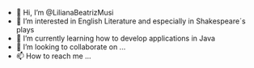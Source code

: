 - 👋 Hi, I’m @LilianaBeatrizMusi
- 👀 I’m interested in English Literature and especially in Shakespeare´s plays
- 🌱 I’m currently learning how to develop applications in Java
- 💞️ I’m looking to collaborate on ...
- 📫 How to reach me ...

<!---
LilianaBeatrizMusi/LilianaBeatrizMusi is a ✨ special ✨ repository because its `README.md` (this file) appears on your GitHub profile.
You can click the Preview link to take a look at your changes.
--->
